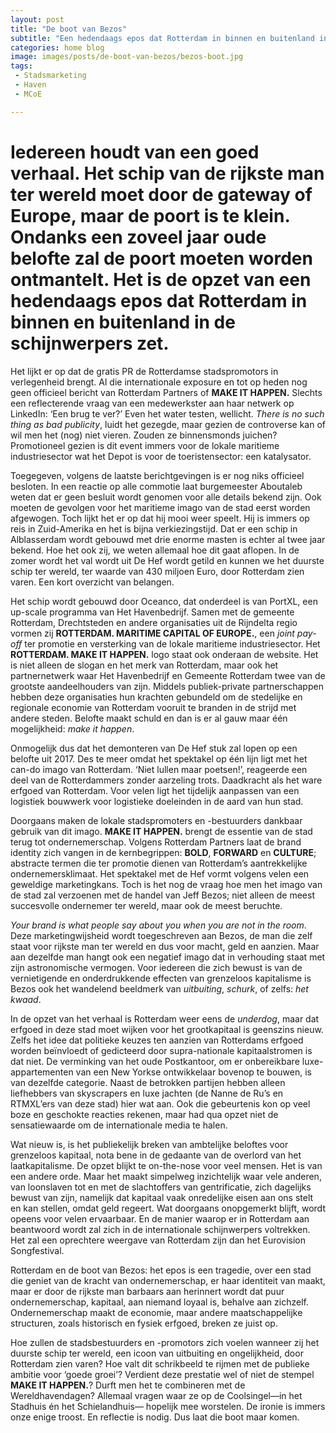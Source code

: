 ```yaml
---
layout: post
title: "De boot van Bezos"
subtitle: "Een hedendaags epos dat Rotterdam in binnen en buitenland in de schijnwerpers zet."
categories: home blog
image: images/posts/de-boot-van-bezos/bezos-boot.jpg
tags:
 - Stadsmarketing
 - Haven
 - MCoE

---
```

# Iedereen houdt van een goed verhaal. Het schip van de rijkste man ter wereld moet door de gateway of Europe, maar de poort is te klein. Ondanks een zoveel jaar oude belofte zal de poort moeten worden ontmantelt. Het is de opzet van een hedendaags epos dat Rotterdam in binnen en buitenland in de schijnwerpers zet.

Het lijkt er op dat de gratis PR de Rotterdamse stadspromotors in verlegenheid brengt. Al die internationale exposure en tot op heden nog geen officieel bericht van Rotterdam Partners of **MAKE IT HAPPEN.** Slechts een reflecterende vraag van een medewerkster aan haar netwerk op LinkedIn: ‘Een brug te ver?’ Even het water testen, wellicht. _There is no such thing as bad publicity_, luidt het gezegde, maar gezien de controverse kan of wil men het (nog) niet vieren. Zouden ze binnensmonds juichen? Promotioneel gezien is dit event immers voor de lokale maritieme industriesector wat het Depot is voor de toeristensector: een katalysator.

Toegegeven, volgens de laatste berichtgevingen is er nog niks officieel besloten. In een reactie op alle commotie laat burgemeester Aboutaleb weten dat er geen besluit wordt genomen voor alle details bekend zijn. Ook moeten de gevolgen voor het maritieme imago van de stad eerst worden afgewogen. Toch lijkt het er op dat hij mooi weer speelt. Hij is immers op reis in Zuid-Amerika en het is bijna verkiezingstijd. Dat er een schip in Alblasserdam wordt gebouwd met drie enorme masten is echter al twee jaar bekend. Hoe het ook zij, we weten allemaal hoe dit gaat aflopen. In de zomer wordt het val wordt uit De Hef wordt getild en kunnen we het duurste schip ter wereld, ter waarde van 430 miljoen Euro, door Rotterdam zien varen.
Een kort overzicht van belangen.

Het schip wordt gebouwd door Oceanco, dat onderdeel is van PortXL, een up-scale programma van Het Havenbedrijf. Samen met de gemeente Rotterdam, Drechtsteden en andere organisaties uit de Rijndelta regio vormen zij **ROTTERDAM. MARITIME CAPITAL OF EUROPE.**, een _joint pay-off_ ter promotie en versterking van de lokale maritieme industriesector. Het **ROTTERDAM. MAKE IT HAPPEN.** logo staat ook onderaan de website. Het is niet alleen de slogan en het merk van Rotterdam, maar ook het partnernetwerk waar Het Havenbedrijf en Gemeente Rotterdam twee van de grootste aandeelhouders van zijn. Middels publiek-private partnerschappen hebben deze organisaties hun krachten gebundeld om de stedelijke en regionale economie van Rotterdam vooruit te branden in de strijd met andere steden. Belofte maakt schuld en dan is er al gauw maar één mogelijkheid: _make it happen_.

Onmogelijk dus dat het demonteren van De Hef stuk zal lopen op een belofte uit 2017. Des te meer omdat het spektakel op één lijn ligt met het can-do imago van Rotterdam. ‘Niet lullen maar poetsen!’, reageerde een deel van de Rotterdammers zonder aarzeling trots. Daadkracht als het ware erfgoed van Rotterdam. Voor velen ligt het tijdelijk aanpassen van een logistiek bouwwerk voor logistieke doeleinden in de aard van hun stad.

Doorgaans maken de lokale stadspromoters en -bestuurders dankbaar gebruik van dit imago. **MAKE IT HAPPEN.** brengt de essentie van de stad terug tot ondernemerschap. Volgens Rotterdam Partners laat de brand identity zich vangen in de kernbegrippen: **BOLD**, **FORWARD** en **CULTURE**; abstracte termen die ter promotie dienen van Rotterdam’s aantrekkelijke ondernemersklimaat. Het spektakel met de Hef vormt volgens velen een geweldige marketingkans. Toch is het nog de vraag hoe men het imago van de stad zal verzoenen met de handel van Jeff Bezos; niet alleen de meest succesvolle ondernemer ter wereld, maar ook de meest beruchte.

_Your brand is what people say about you when you are not in the room_. Deze marketingwijsheid wordt toegeschreven aan Bezos, de man die zelf staat voor rijkste man ter wereld en dus voor macht, geld en aanzien. Maar aan dezelfde man hangt ook een negatief imago dat in verhouding staat met zijn astronomische vermogen. Voor iedereen die zich bewust is van de vernietigende en onderdrukkende effecten van grenzeloos kapitalisme is Bezos ook het wandelend beeldmerk van _uitbuiting_, _schurk_, of zelfs: _het kwaad_.

In de opzet van het verhaal is Rotterdam weer eens de _underdog_, maar dat erfgoed in deze stad moet wijken voor het grootkapitaal is geenszins nieuw. Zelfs het idee dat politieke keuzes ten aanzien van Rotterdams erfgoed worden beïnvloedt of gedicteerd door supra-nationale kapitaalstromen is dat niet. De verminking van het oude Postkantoor, om er onbereikbare luxe-appartementen van een New Yorkse ontwikkelaar bovenop te bouwen, is van dezelfde categorie. Naast de betrokken partijen hebben alleen liefhebbers van skyscrapers en luxe jachten (de Nanne de Ru’s en RTMXL’ers van deze stad) hier wat aan. Ook die gebeurtenis kon op veel boze en geschokte reacties rekenen, maar had qua opzet niet de sensatiewaarde om de internationale media te halen.

Wat nieuw is, is het publiekelijk breken van ambtelijke beloftes voor grenzeloos kapitaal, nota bene in de gedaante van de overlord van het laatkapitalisme. De opzet blijkt te on-the-nose voor veel mensen. Het is van een andere orde. Maar het maakt simpelweg inzichtelijk waar vele anderen, van loonslaven tot en met de slachtoffers van gentrificatie, zich dagelijks bewust van zijn, namelijk dat kapitaal vaak onredelijke eisen aan ons stelt en kan stellen, omdat geld regeert. Wat doorgaans onopgemerkt blijft, wordt opeens voor velen ervaarbaar. En de manier waarop er in Rotterdam aan beantwoord wordt zal zich in de internationale schijnwerpers voltrekken. Het zal een oprechtere weergave van Rotterdam zijn dan het Eurovision Songfestival.

Rotterdam en de boot van Bezos: het epos is een tragedie, over een stad die geniet van de kracht van ondernemerschap, er haar identiteit van maakt, maar er door de rijkste man barbaars aan herinnert wordt dat puur ondernemerschap, kapitaal, aan niemand loyaal is, behalve aan zichzelf. Ondernemerschap maakt de economie, maar andere maatschappelijke structuren, zoals historisch en fysiek erfgoed, breken ze juist op.

Hoe zullen de stadsbestuurders en -promotors zich voelen wanneer zij het duurste schip ter wereld, een icoon van uitbuiting en ongelijkheid, door Rotterdam zien varen? Hoe valt dit schrikbeeld te rijmen met de publieke ambitie voor ‘goede groei’? Verdient deze prestatie wel of niet de stempel **MAKE IT HAPPEN.**? Durft men het te combineren met de Wereldhavendagen? Allemaal vragen waar ze op de Coolsingel—in het Stadhuis én het Schielandhuis— hopelijk mee worstelen. De ironie is immers onze enige troost. En reflectie is nodig. Dus laat die boot maar komen.